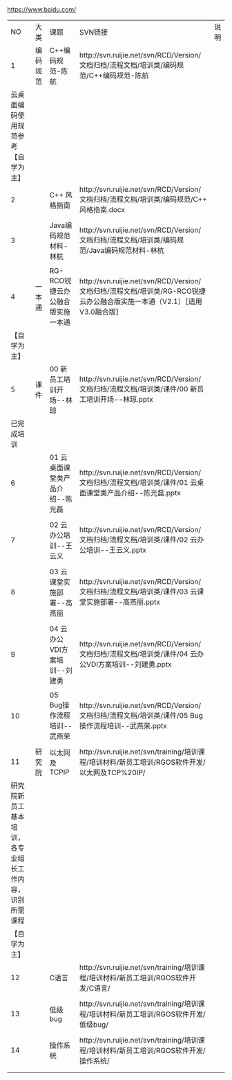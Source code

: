 <table>
   <tr>
      <td>NO</td>
      <td>大类</td>
      <td>课题</td>
      <td>SVN链接</td>
      <td>说明</td>
   </tr>
   <tr>
      <td>1</td>
      <td>编码规范</td>
      <td>C++编码规范-陈航</td>
      <a href="https://www.baidu.com/">https://www.baidu.com/</a>
      <td>http://svn.ruijie.net/svn/RCD/Version/文档归档/流程文档/培训类/编码规范/C++编码规范-陈航</td>
   </tr>
   <tr>
      <td>云桌面编码使用规范参考【自学为主】</td>
   </tr>
   <tr>
      <td>2</td>
      <td></td>
      <td>C++ 风格指南</td>
      <td>http://svn.ruijie.net/svn/RCD/Version/文档归档/流程文档/培训类/编码规范/C++ 风格指南.docx</td>
   </tr>
   <tr>
      <td></td>
   </tr>
   <tr>
      <td>3</td>
      <td></td>
      <td>Java编码规范材料-林杭</td>
      <td>http://svn.ruijie.net/svn/RCD/Version/文档归档/流程文档/培训类/编码规范/Java编码规范材料-林杭</td>
   </tr>
   <tr>
      <td></td>
   </tr>
   <tr>
      <td>4</td>
      <td>一本通</td>
      <td>RG-RCO锐捷云办公融合版实施一本通</td>
      <td>http://svn.ruijie.net/svn/RCD/Version/文档归档/流程文档/培训类/RG-RCO锐捷云办公融合版实施一本通（V2.1）［适用V3.0融合版］</td>
   </tr>
   <tr>
      <td>【自学为主】</td>
   </tr>
   <tr>
      <td>5</td>
      <td>课件</td>
      <td>00 新员工培训开场--林琼</td>
      <td>http://svn.ruijie.net/svn/RCD/Version/文档归档/流程文档/培训类/课件/00 新员工培训开场--林琼.pptx</td>
   </tr>
   <tr>
      <td>已完成培训</td>
   </tr>
   <tr>
      <td>6</td>
      <td></td>
      <td>01 云桌面课堂类产品介绍--陈光磊</td>
      <td>http://svn.ruijie.net/svn/RCD/Version/文档归档/流程文档/培训类/课件/01 云桌面课堂类产品介绍--陈光磊.pptx</td>
   </tr>
   <tr>
      <td></td>
   </tr>
   <tr>
      <td>7</td>
      <td></td>
      <td>02 云办公培训--王云义</td>
      <td>http://svn.ruijie.net/svn/RCD/Version/文档归档/流程文档/培训类/课件/02 云办公培训--王云义.pptx</td>
   </tr>
   <tr>
      <td></td>
   </tr>
   <tr>
      <td>8</td>
      <td></td>
      <td>03 云课堂实施部署--高燕丽</td>
      <td>http://svn.ruijie.net/svn/RCD/Version/文档归档/流程文档/培训类/课件/03 云课堂实施部署--高燕丽.pptx</td>
   </tr>
   <tr>
      <td></td>
   </tr>
   <tr>
      <td>9</td>
      <td></td>
      <td>04 云办公VDI方案培训--刘建勇</td>
      <td>http://svn.ruijie.net/svn/RCD/Version/文档归档/流程文档/培训类/课件/04 云办公VDI方案培训--刘建勇.pptx</td>
   </tr>
   <tr>
      <td></td>
   </tr>
   <tr>
      <td>10</td>
      <td></td>
      <td>05 Bug操作流程培训--武燕荣</td>
      <td>http://svn.ruijie.net/svn/RCD/Version/文档归档/流程文档/培训类/课件/05 Bug操作流程培训--武燕荣.pptx</td>
   </tr>
   <tr>
      <td></td>
   </tr>
   <tr>
      <td>11</td>
      <td>研究院</td>
      <td>以太网及TCPIP</td>
      <td>http://svn.ruijie.net/svn/training/培训课程/培训材料/新员工培训/RGOS软件开发/以太网及TCP%20IP/</td>
   </tr>
   <tr>
      <td>研究院新员工基本培训，各专业组长工作内容，识别所需课程</td>
   </tr>
   <tr>
      <td>【自学为主】</td>
   </tr>
   <tr>
      <td>12</td>
      <td></td>
      <td>C语言</td>
      <td>http://svn.ruijie.net/svn/training/培训课程/培训材料/新员工培训/RGOS软件开发/C语言/</td>
   </tr>
   <tr>
      <td></td>
   </tr>
   <tr>
      <td>13</td>
      <td></td>
      <td>低级bug</td>
      <td>http://svn.ruijie.net/svn/training/培训课程/培训材料/新员工培训/RGOS软件开发/低级bug/</td>
   </tr>
   <tr>
      <td></td>
   </tr>
   <tr>
      <td>14</td>
      <td></td>
      <td>操作系统</td>
      <td>http://svn.ruijie.net/svn/training/培训课程/培训材料/新员工培训/RGOS软件开发/操作系统/</td>
   </tr>
   <tr>
      <td></td>
   </tr>
   <tr>
      <td></td>
   </tr>
</table>
